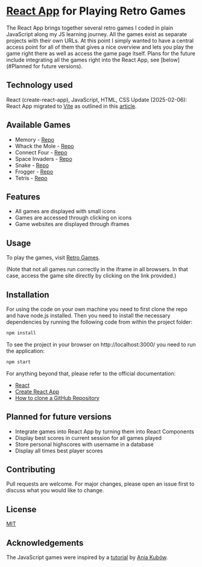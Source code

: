 # [React App](https://s-mehnert.github.io/Retro-Games-React-App/) for Playing Retro Games

The React App brings together several retro games I coded in plain JavaScript along my JS learning journey. All the games exist as separate projects with their own URLs. 
At this point I simply wanted to have a central access point for all of them that gives a nice overview and lets you play the game right there as well as access the game page itself. Plans for the future include integrating all the games right into the React App, see [below](#Planned for future versions).


## Technology used

React (create-react-app), JavaScript, HTML, CSS
Update (2025-02-06): React App migrated to [Vite](https://vite.dev/) as outlined in this [article](https://coreui.io/blog/how-to-migrate-create-react-app-to-vite/).


## Available Games

- Memory - [Repo](https://github.com/s-mehnert/memory_game)
- Whack the Mole - [Repo](https://github.com/s-mehnert/whackTheMole_game)
- Connect Four - [Repo](https://github.com/s-mehnert/connectFour_game)
- Space Invaders - [Repo](https://github.com/s-mehnert/spaceInvaders_game)
- Snake - [Repo](https://github.com/s-mehnert/snake_game)
- Frogger - [Repo](https://github.com/s-mehnert/frogger_game)
- Tetris - [Repo](https://github.com/s-mehnert/tetris_game)

## Features

- All games are displayed with small icons
- Games are accessed through clicking on icons
- Game websites are displayed through iframes


## Usage

To play the games, visit [Retro Games](https://s-mehnert.github.io/Retro-Games-React-App/).

(Note that not all games run correctly in the iframe in all browsers. In that case, access the game site directly by clicking on the link provided.) 

## Installation

For using the code on your own machine you need to first clone the repo and have node.js installed. 
Then you need to install the necessary dependencies by running the following code from within the project folder:

```bash 
npm install
``` 

To see the project in your browser on http://localhost:3000/ you need to run the application:

```bash 
npm start
``` 

For anything beyond that, please refer to the official documentation:
- [React](https://react.dev/)
- [Create React App](https://create-react-app.dev/)
- [How to clone a GitHub Repository](https://docs.github.com/en/repositories/creating-and-managing-repositories/cloning-a-repository)


## Planned for future versions

- Integrate games into React App by turning them into React Components
- Display best scores in current session for all games played
- Store personal highscores with username in a database
- Display all times best player scores


## Contributing

Pull requests are welcome. For major changes, please open an issue first to discuss what you would like to change.


## License

[MIT](https://choosealicense.com/licenses/mit/)


## Acknowledgements

The JavaScript games were inspired by a [tutorial](https://www.youtube.com/watch?app=desktop&v=lhNdUVh3qCc&t=1657s) by [Ania Kubów](https://www.youtube.com/channel/UC5DNytAJ6_FISueUfzZCVsw).